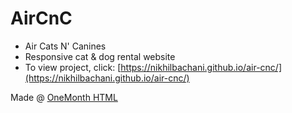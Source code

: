 # AirCnC
- Air Cats N' Canines
- Responsive cat & dog rental website
- To view project, click: [https://nikhilbachani.github.io/air-cnc/](https://nikhilbachani.github.io/air-cnc/)

Made @ [OneMonth HTML](https://onemonth.com/courses/html/)
